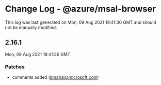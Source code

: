 # Change Log - @azure/msal-browser

This log was last generated on Mon, 09 Aug 2021 18:41:36 GMT and should not be manually modified.

<!-- Start content -->

## 2.16.1

Mon, 09 Aug 2021 18:41:36 GMT

### Patches

- comments added (bmahal@microsoft.com)
